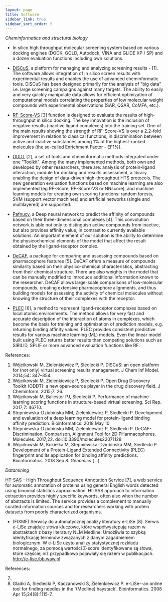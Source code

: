 ```yaml
---
layout: page
title: Software
sidebar_link: true
sidebar_sort_order: 5
---
```

*Cheminformatics and structural biology*
- In silico high throughput molecular screening system based on various docking engines (DOCK, GOLD, Autodock, VINA and GLIDE XP / SP) and a dozen evaluation functions including own solutions.

- [DiSCuS](https://github.com/mwojcikowski/discus), a platform for managing and analyzing screening results - [1]. The software allows integration of in silico screen results with experimental results and enables the use of advanced cheminformatic tools. DiSCuS has been designed primarily for the analysis of "big data" i.e. large screening campaigns against many targets. The ability to easily and very quickly manipulate data allows for efficient optimization of computational models correlating the properties of low molecular weight compounds with experimental observations (SAR, QSAR, CoMFA, etc.).

- [RF-Score-VS](https://github.com/oddt/rfscorevs_binary) [3] function is designed to evaluate the results of high-throughput in silico docking. The key innovation is the inclusion of negative results (inactive ligand complexes) into the training set. One of the main results showing the strength of RF-Score-VS is over a 2.2-fold improvement in relation to classical functions, in discrimination between active and inactive substances among 1% of the highest-ranked molecules (the so-called Enrichment Factor - EF1%).

- [ODDT](https://github.com/oddt/oddt) [2], a set of tools and cheminformatic methods integrated under one "Toolkit". Among the many implemented methods, both own and developed by other researchers, there are: analysis of protein-ligand interaction, module for docking and results assessment, a library enabling the design of data-driven high-throughput HTS protocols. The new generation evaluation functions based on machine learning are also implemented (eg RF-Score, RF-Score-VS or NNscore), and machine learning models for creating own scoring functions: random forests, SVM (support vector machines) and artificial networks (single and multilayered) are supported.

- [Pafnucy](https://gitlab.com/cheminfIBB/pafnucy), a Deep neural network to predict the affinity of compounds based on their three-dimensional complexes [4]. This convolution network is able not only to distinguish active compounds from inactive, but also provides affinity value, in contrast to currently available solutions. An important element of our solution is the ability to determine the physicochemical elements of the model that affect the result obtained by the ligand-receptor complex.

- [DeCAF](https://bitbucket.org/marta-sd/decaf.git), a package for comparing and assessing compounds based on pharmacophore features [5]. DeCAF offers a measure of compounds similarity based on their physico-chemical characteristics, abstracting from their chemical structure. There are also weights in the model that can be manually modified to introduce additional information known to the researcher. DeCAF allows large-scale comparisons of low-molecular compounds, creating extensive pharmacophore alignments, and thus building models for assessing the activity of chemical molecules without knowing the structure of their complexes with the receptor.

- [PLEC](https://github.com/oddt/notebooks/blob/master/PLEC_fingerprints.ipynb) [6], a method to represent ligand-receptor complexes based on local atomic environments. The method allows for very fast and accurate description of the interaction of atoms in complexes, which become the basis for training and optimization of prediction models, e.g. returning binding affinity values. PLEC provides consistent predictive results for various machine learning (ML) models. Even the linear model built using PLEC returns better results than competing solutions such as SIRILID, SPLIF or more advanced evaluation functions like RF.

References:
1. 	Wójcikowski M, Zielenkiewicz P, Siedlecki P. DiSCuS: an open platform for (not only) virtual screening results management. J Chem Inf Model. 2014;54: 347–354.
2. 	Wójcikowski M, Zielenkiewicz P, Siedlecki P. Open Drug Discovery Toolkit (ODDT): a new open-source player in the drug discovery field. J Cheminform. 2015;7: 26.
3. 	Wójcikowski M, Ballester PJ, Siedlecki P. Performance of machine-learning scoring functions in structure-based virtual screening. Sci Rep. 2017;7: 46710.
4. 	Stepniewska-Dziubinska MM, Zielenkiewicz P, Siedlecki P. Development and evaluation of a deep learning model for protein-ligand binding affinity prediction. Bioinformatics. 2018 May 10
5. 	Stepniewska-Dziubinska MM, Zielenkiewicz P, Siedlecki P. DeCAF-Discrimination, Comparison, Alignment Tool for 2D PHarmacophores. Molecules. 2017;22. doi:10.3390/molecules22071128
6. 	Wójcikowski M, Kukiełka M, Stepniewska-Dziubinska MM, Siedlecki P. Development of a Protein-Ligand Extended Connectivity (PLEC) fingerprint and its application for binding affinity predictions. Bioinformatics. 2018 Sep 8.
*Genomics*
(...)

*Datamining*

[HT-SAS](http://htsas.ibb.waw.pl) - High Throughput Sequence Annotation Service [7], a web service for automatic annotation of proteins using general English words detected using binomial statistics approximation. Ht-SAS approach to information extraction provides highly specific keywords, often also when the number of abstracts is limited. The service provides a complement to manually curated information sources and for researchers working with protein datasets from poorly characterized organisms.

* (FIXME) Serwisy do automatycznej analizy literatury e-LiSe [8]. Serwis e-LiSe znajduje słowa kluczowe, które współwystępują razem w abstraktach z bazy literatury NLM Medline. Umożliwia to szybką identyfikację terminów związanych z danym zagadnieniem biologicznym. W e-LiSe użyto analizy statystycznej rozkładu normalnego, za pomocą wartości Z-score identyfikowane są słowa, które częściej niż przypadkowo pojawiały się razem w publikacjach. http://e-lise.ibb.waw.pl


References:

7. 
8. Gladki A, Siedlecki P, Kaczanowski S, Zielenkiewicz P. e-LiSe--an online tool
for finding needles in the '(Medline) haystack'. Bioinformatics. 2008 Apr
15;24(8):1115-7.
